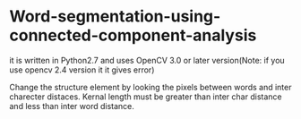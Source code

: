 # Word-segmentation-using-connected-component-analysis
it is written in Python2.7 and uses OpenCV 3.0 or later version(Note: if you use opencv 2.4 version it it gives error) 

Change the structure element by looking the pixels between words and inter charecter distaces.
Kernal length must be greater than inter char distance and less than inter word distance.
